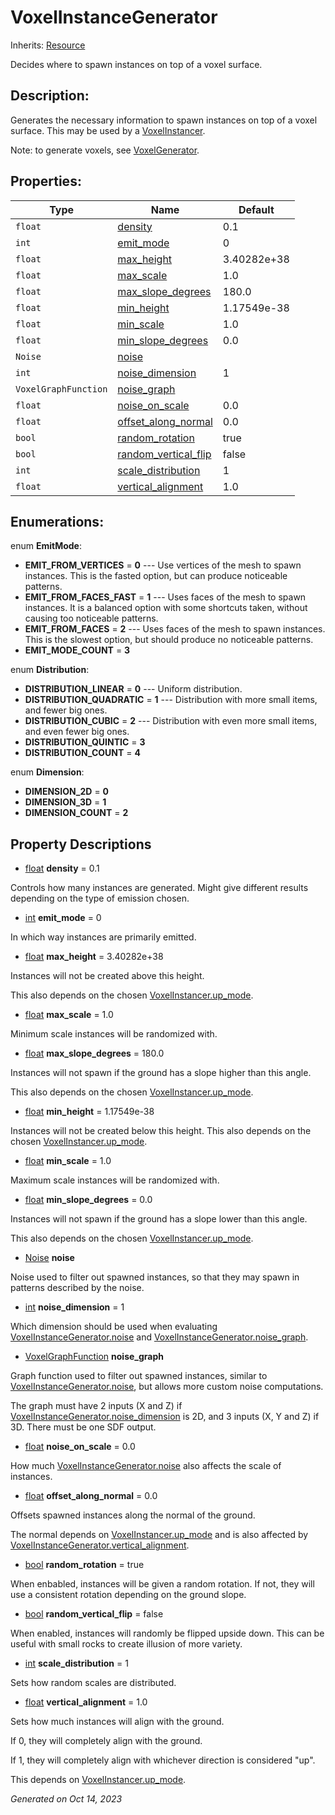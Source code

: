 # VoxelInstanceGenerator

Inherits: [Resource](https://docs.godotengine.org/en/stable/classes/class_resource.html)

Decides where to spawn instances on top of a voxel surface.

## Description: 

Generates the necessary information to spawn instances on top of a voxel surface. This may be used by a [VoxelInstancer](VoxelInstancer.md).

Note: to generate voxels, see [VoxelGenerator](VoxelGenerator.md).

## Properties: 


Type                  | Name                                             | Default     
--------------------- | ------------------------------------------------ | ------------
`float`               | [density](#i_density)                            | 0.1         
`int`                 | [emit_mode](#i_emit_mode)                        | 0           
`float`               | [max_height](#i_max_height)                      | 3.40282e+38 
`float`               | [max_scale](#i_max_scale)                        | 1.0         
`float`               | [max_slope_degrees](#i_max_slope_degrees)        | 180.0       
`float`               | [min_height](#i_min_height)                      | 1.17549e-38 
`float`               | [min_scale](#i_min_scale)                        | 1.0         
`float`               | [min_slope_degrees](#i_min_slope_degrees)        | 0.0         
`Noise`               | [noise](#i_noise)                                |             
`int`                 | [noise_dimension](#i_noise_dimension)            | 1           
`VoxelGraphFunction`  | [noise_graph](#i_noise_graph)                    |             
`float`               | [noise_on_scale](#i_noise_on_scale)              | 0.0         
`float`               | [offset_along_normal](#i_offset_along_normal)    | 0.0         
`bool`                | [random_rotation](#i_random_rotation)            | true        
`bool`                | [random_vertical_flip](#i_random_vertical_flip)  | false       
`int`                 | [scale_distribution](#i_scale_distribution)      | 1           
`float`               | [vertical_alignment](#i_vertical_alignment)      | 1.0         
<p></p>

## Enumerations: 

enum **EmitMode**: 

- **EMIT_FROM_VERTICES** = **0** --- Use vertices of the mesh to spawn instances. This is the fasted option, but can produce noticeable patterns.
- **EMIT_FROM_FACES_FAST** = **1** --- Uses faces of the mesh to spawn instances. It is a balanced option with some shortcuts taken, without causing too noticeable patterns.
- **EMIT_FROM_FACES** = **2** --- Uses faces of the mesh to spawn instances. This is the slowest option, but should produce no noticeable patterns.
- **EMIT_MODE_COUNT** = **3**

enum **Distribution**: 

- **DISTRIBUTION_LINEAR** = **0** --- Uniform distribution.
- **DISTRIBUTION_QUADRATIC** = **1** --- Distribution with more small items, and fewer big ones.
- **DISTRIBUTION_CUBIC** = **2** --- Distribution with even more small items, and even fewer big ones.
- **DISTRIBUTION_QUINTIC** = **3**
- **DISTRIBUTION_COUNT** = **4**

enum **Dimension**: 

- **DIMENSION_2D** = **0**
- **DIMENSION_3D** = **1**
- **DIMENSION_COUNT** = **2**


## Property Descriptions

- [float](https://docs.godotengine.org/en/stable/classes/class_float.html)<span id="i_density"></span> **density** = 0.1

Controls how many instances are generated. Might give different results depending on the type of emission chosen.

- [int](https://docs.godotengine.org/en/stable/classes/class_int.html)<span id="i_emit_mode"></span> **emit_mode** = 0

In which way instances are primarily emitted.

- [float](https://docs.godotengine.org/en/stable/classes/class_float.html)<span id="i_max_height"></span> **max_height** = 3.40282e+38

Instances will not be created above this height.

This also depends on the chosen [VoxelInstancer.up_mode](VoxelInstancer.md#i_up_mode).

- [float](https://docs.godotengine.org/en/stable/classes/class_float.html)<span id="i_max_scale"></span> **max_scale** = 1.0

Minimum scale instances will be randomized with.

- [float](https://docs.godotengine.org/en/stable/classes/class_float.html)<span id="i_max_slope_degrees"></span> **max_slope_degrees** = 180.0

Instances will not spawn if the ground has a slope higher than this angle.

This also depends on the chosen [VoxelInstancer.up_mode](VoxelInstancer.md#i_up_mode).

- [float](https://docs.godotengine.org/en/stable/classes/class_float.html)<span id="i_min_height"></span> **min_height** = 1.17549e-38

Instances will not be created below this height. This also depends on the chosen [VoxelInstancer.up_mode](VoxelInstancer.md#i_up_mode).

- [float](https://docs.godotengine.org/en/stable/classes/class_float.html)<span id="i_min_scale"></span> **min_scale** = 1.0

Maximum scale instances will be randomized with.

- [float](https://docs.godotengine.org/en/stable/classes/class_float.html)<span id="i_min_slope_degrees"></span> **min_slope_degrees** = 0.0

Instances will not spawn if the ground has a slope lower than this angle.

This also depends on the chosen [VoxelInstancer.up_mode](VoxelInstancer.md#i_up_mode).

- [Noise](https://docs.godotengine.org/en/stable/classes/class_noise.html)<span id="i_noise"></span> **noise**

Noise used to filter out spawned instances, so that they may spawn in patterns described by the noise.

- [int](https://docs.godotengine.org/en/stable/classes/class_int.html)<span id="i_noise_dimension"></span> **noise_dimension** = 1

Which dimension should be used when evaluating [VoxelInstanceGenerator.noise](VoxelInstanceGenerator.md#i_noise) and [VoxelInstanceGenerator.noise_graph](VoxelInstanceGenerator.md#i_noise_graph).

- [VoxelGraphFunction](VoxelGraphFunction.md)<span id="i_noise_graph"></span> **noise_graph**

Graph function used to filter out spawned instances, similar to [VoxelInstanceGenerator.noise](VoxelInstanceGenerator.md#i_noise), but allows more custom noise computations.

The graph must have 2 inputs (X and Z) if [VoxelInstanceGenerator.noise_dimension](VoxelInstanceGenerator.md#i_noise_dimension) is 2D, and 3 inputs (X, Y and Z) if 3D. There must be one SDF output.

- [float](https://docs.godotengine.org/en/stable/classes/class_float.html)<span id="i_noise_on_scale"></span> **noise_on_scale** = 0.0

How much [VoxelInstanceGenerator.noise](VoxelInstanceGenerator.md#i_noise) also affects the scale of instances.

- [float](https://docs.godotengine.org/en/stable/classes/class_float.html)<span id="i_offset_along_normal"></span> **offset_along_normal** = 0.0

Offsets spawned instances along the normal of the ground.

The normal depends on [VoxelInstancer.up_mode](VoxelInstancer.md#i_up_mode) and is also affected by [VoxelInstanceGenerator.vertical_alignment](VoxelInstanceGenerator.md#i_vertical_alignment).

- [bool](https://docs.godotengine.org/en/stable/classes/class_bool.html)<span id="i_random_rotation"></span> **random_rotation** = true

When enbabled, instances will be given a random rotation. If not, they will use a consistent rotation depending on the ground slope.

- [bool](https://docs.godotengine.org/en/stable/classes/class_bool.html)<span id="i_random_vertical_flip"></span> **random_vertical_flip** = false

When enabled, instances will randomly be flipped upside down. This can be useful with small rocks to create illusion of more variety.

- [int](https://docs.godotengine.org/en/stable/classes/class_int.html)<span id="i_scale_distribution"></span> **scale_distribution** = 1

Sets how random scales are distributed.

- [float](https://docs.godotengine.org/en/stable/classes/class_float.html)<span id="i_vertical_alignment"></span> **vertical_alignment** = 1.0

Sets how much instances will align with the ground.

If 0, they will completely align with the ground.

If 1, they will completely align with whichever direction is considered "up".

This depends on [VoxelInstancer.up_mode](VoxelInstancer.md#i_up_mode).

_Generated on Oct 14, 2023_
